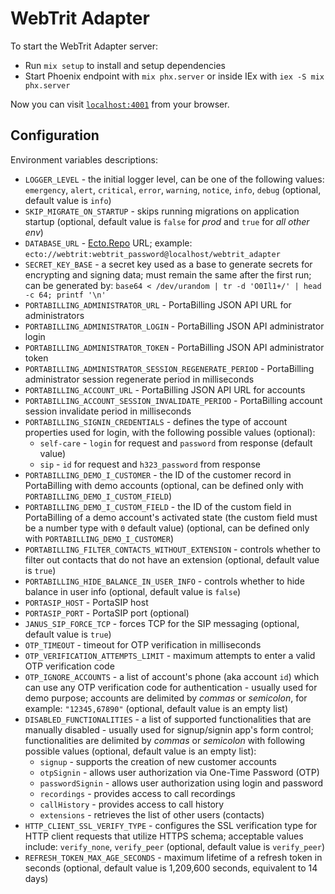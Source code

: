 # WebTrit Adapter

To start the WebTrit Adapter server:

  * Run `mix setup` to install and setup dependencies
  * Start Phoenix endpoint with `mix phx.server` or inside IEx with `iex -S mix phx.server`

Now you can visit [`localhost:4001`](http://localhost:4001) from your browser.

## Configuration

Environment variables descriptions:
  * `LOGGER_LEVEL` - the initial logger level, can be one of the following values:
    `emergency`, `alert`, `critical`, `error`, `warning`, `notice`, `info`, `debug`
    (optional, default value is `info`)
  * `SKIP_MIGRATE_ON_STARTUP` - skips running migrations on application startup
    (optional, default value is `false` for *prod* and `true` for *all other env*)
  * `DATABASE_URL` - [Ecto.Repo](https://hexdocs.pm/ecto/Ecto.Repo.html) URL;
    example: `ecto://webtrit:webtrit_password@localhost/webtrit_adapter`
  * `SECRET_KEY_BASE` - a secret key used as a base to generate secrets for
    encrypting and signing data; must remain the same after the first run;
    can be generated by: `base64 < /dev/urandom | tr -d 'O0Il1+/' | head -c 64; printf '\n'`
  * `PORTABILLING_ADMINISTRATOR_URL` - PortaBilling JSON API URL for administrators
  * `PORTABILLING_ADMINISTRATOR_LOGIN` - PortaBilling JSON API administrator login
  * `PORTABILLING_ADMINISTRATOR_TOKEN` - PortaBilling JSON API administrator token
  * `PORTABILLING_ADMINISTRATOR_SESSION_REGENERATE_PERIOD` - PortaBilling
    administrator session regenerate period in milliseconds
  * `PORTABILLING_ACCOUNT_URL` - PortaBilling JSON API URL for accounts
  * `PORTABILLING_ACCOUNT_SESSION_INVALIDATE_PERIOD` - PortaBilling account
    session invalidate period in milliseconds
  * `PORTABILLING_SIGNIN_CREDENTIALS` - defines the type of account properties
    used for login, with the following possible values (optional):
    * `self-care` - `login` for request and `password` from response (default value)
    * `sip` - `id` for request and `h323_password` from response
  * `PORTABILLING_DEMO_I_CUSTOMER` - the ID of the customer record in PortaBilling
    with demo accounts (optional, can be defined only with `PORTABILLING_DEMO_I_CUSTOM_FIELD`)
  * `PORTABILLING_DEMO_I_CUSTOM_FIELD` - the ID of the custom field in PortaBilling
    of a demo account's activated state (the custom field must be a number type
    with `0` default value) (optional, can be defined only with `PORTABILLING_DEMO_I_CUSTOMER`)
  * `PORTABILLING_FILTER_CONTACTS_WITHOUT_EXTENSION` - controls whether to filter out contacts 
    that do not have an extension (optional, default value is `true`)
  * `PORTABILLING_HIDE_BALANCE_IN_USER_INFO` - controls whether to hide balance in user info (optional, default value is `false`)
  * `PORTASIP_HOST` - PortaSIP host
  * `PORTASIP_PORT` - PortaSIP port (optional)
  * `JANUS_SIP_FORCE_TCP` - forces TCP for the SIP messaging (optional, default value is `true`)
  * `OTP_TIMEOUT` - timeout for OTP verification in milliseconds
  * `OTP_VERIFICATION_ATTEMPTS_LIMIT` - maximum attempts to enter a valid OTP verification code
  * `OTP_IGNORE_ACCOUNTS` - a list of account's phone (aka account `id`) which can use any
    OTP verification code for authentication - usually used for demo purpose;
    accounts are delimited by *commas* or *semicolon*, for example: `"12345,67890"`
    (optional, default value is an empty list)
  * `DISABLED_FUNCTIONALITIES` - a list of supported functionalities that are manually disabled -
    usually used for signup/signin app's form control;
    functionalities are delimited by *commas* or *semicolon* with following possible values
    (optional, default value is an empty list):
    * `signup` - supports the creation of new customer accounts
    * `otpSignin` - allows user authorization via One-Time Password (OTP)
    * `passwordSignin` - allows user authorization using login and password
    * `recordings` - provides access to call recordings
    * `callHistory` - provides access to call history
    * `extensions` - retrieves the list of other users (contacts)
  * `HTTP_CLIENT_SSL_VERIFY_TYPE` - configures the SSL verification type for HTTP client requests that utilize HTTPS schema; acceptable values include: `verify_none`, `verify_peer`
    (optional, default value is `verify_peer`)
  * `REFRESH_TOKEN_MAX_AGE_SECONDS` - maximum lifetime of a refresh token in seconds 
    (optional, default value is 1,209,600 seconds, equivalent to 14 days)
